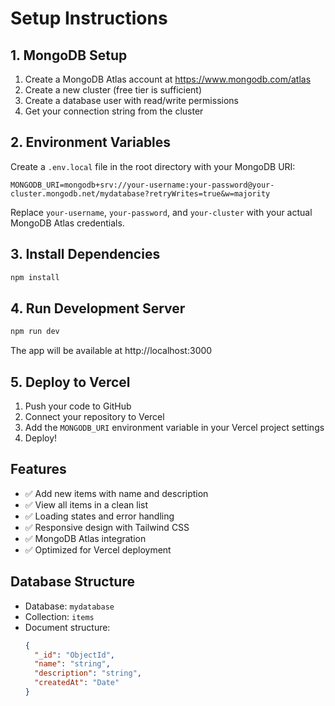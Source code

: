 # Setup Instructions

## 1. MongoDB Setup

1. Create a MongoDB Atlas account at https://www.mongodb.com/atlas
2. Create a new cluster (free tier is sufficient)
3. Create a database user with read/write permissions
4. Get your connection string from the cluster

## 2. Environment Variables

Create a `.env.local` file in the root directory with your MongoDB URI:

```
MONGODB_URI=mongodb+srv://your-username:your-password@your-cluster.mongodb.net/mydatabase?retryWrites=true&w=majority
```

Replace `your-username`, `your-password`, and `your-cluster` with your actual MongoDB Atlas credentials.

## 3. Install Dependencies

```bash
npm install
```

## 4. Run Development Server

```bash
npm run dev
```

The app will be available at http://localhost:3000

## 5. Deploy to Vercel

1. Push your code to GitHub
2. Connect your repository to Vercel
3. Add the `MONGODB_URI` environment variable in your Vercel project settings
4. Deploy!

## Features

- ✅ Add new items with name and description
- ✅ View all items in a clean list
- ✅ Loading states and error handling
- ✅ Responsive design with Tailwind CSS
- ✅ MongoDB Atlas integration
- ✅ Optimized for Vercel deployment

## Database Structure

- Database: `mydatabase`
- Collection: `items`
- Document structure:
  ```json
  {
    "_id": "ObjectId",
    "name": "string",
    "description": "string", 
    "createdAt": "Date"
  }
  ``` 